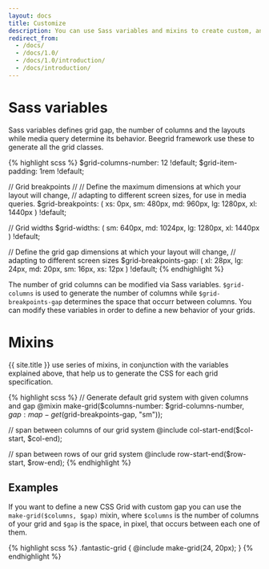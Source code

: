 ```yaml
---
layout: docs
title: Customize
description: You can use Sass variables and mixins to create custom, and responsive layouts
redirect_from:
  - /docs/
  - /docs/1.0/
  - /docs/1.0/introduction/
  - /docs/introduction/
---
```


# Sass variables

Sass variables defines grid gap, the number of columns and the layouts while media query determine its behavior. Beegrid framework use these to generate all the grid classes.

{% highlight scss %}
$grid-columns-number: 12 !default;
$grid-item-padding:   1rem !default;

// Grid breakpoints
//
// Define the maximum dimensions at which your layout will change,
// adapting to different screen sizes, for use in media queries.
$grid-breakpoints: (
  xs: 0px,
  sm: 480px,
  md: 960px,
  lg: 1280px,
  xl: 1440px
) !default;

// Grid widths
$grid-widths: (
  sm: 640px,
  md: 1024px,
  lg: 1280px,
  xl: 1440px
) !default;

// Define the grid gap dimensions at which your layout will change,
// adapting to different screen sizes
$grid-breakpoints-gap: (
  xl: 28px,
  lg: 24px,
  md: 20px,
  sm: 16px,
  xs: 12px
) !default;
{% endhighlight %}

The number of grid columns can be modified via Sass variables. `$grid-columns` is used to generate the number of columns while `$grid-breakpoints-gap` determines the space that occurr between columns. You can modify these variables in order to define a new behavior of your grids.

# Mixins

{{ site.title }} use series of mixins, in conjunction with the variables explained above, that help us to generate the CSS for each grid specification.

{% highlight scss %}
// Generate default grid system with given columns and gap
@mixin make-grid($columns-number: $grid-columns-number, $gap: map-get($grid-breakpoints-gap, "sm"));

// span between columns of our grid system
@include col-start-end($col-start, $col-end);

// span between rows of our grid system
@include row-start-end($row-start, $row-end);
{% endhighlight %}

## Examples

If you want to define a new CSS Grid with custom gap you can use the `make-grid($columns, $gap)` mixin, where `$columns` is the number of columns of your grid and `$gap` is the space, in pixel, that occurs between each one of them.

{% highlight scss %}
.fantastic-grid {
  @include make-grid(24, 20px);
}
{% endhighlight %}
